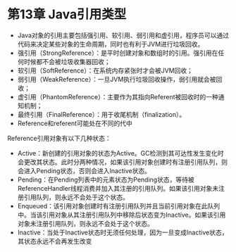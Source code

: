 # 第13章 Java引用类型

- Java对象的引用主要包括强引用、软引用、弱引用和虚引用，程序员可以通过代码来决定某些对象的生命周期，同时也有利于JVM进行垃圾回收。
- 强引用（StrongReference）：是平时创建对象和数组时的引用。强引用在任何时候都不会被垃圾收集器回收；
- 软引用（SoftReference）：在系统内存紧张时才会被JVM回收；
- 弱引用（WeakReference）：一旦JVM执行垃圾回收操作，弱引用就会被回收；
- 虚引用（PhantomReference）：主要作为其指向Referent被回收时的一种通知机制；
- 最终引用（FinalReference）：用于收尾机制（finalization）。
- Reference和referent可能处在不同的代中

Reference引用对象有以下几种状态：

- Active：新创建的引用对象的状态为Active。GC检测到其可达性发生变化时会更改其状态。此时分两种情况，如果该引用对象创建时有注册引用队列，则会进入Pending状态，否则会进入Inactive状态。
- Pending：在Pending列表中的元素状态为Pending状态，等待被ReferenceHandler线程消费并加入其注册的引用队列。如果该引用对象未注册引用队列，则永远不会处于这个状态。
- Enqueued：该引用对象创建时有注册引用队列并且当前引用对象在此队列中。当该引用对象从其注册引用队列中移除后状态变为Inactive。如果该引用对象未注册引用队列，则永远不会处于这个状态。
- Inactive：当处于Inactive状态时无须任何处理，因为一旦变成Inactive状态，其状态永远不会再发生改变
